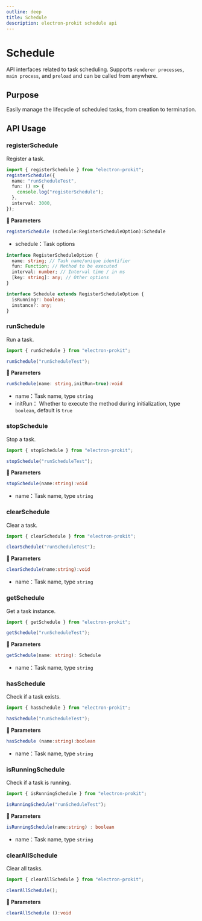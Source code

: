 ```yaml
---
outline: deep
title: Schedule
description: electron-prokit schedule api
---
```


# Schedule

API interfaces related to task scheduling. Supports `renderer processes`, `main process`, and `preload` and can be called from anywhere.

## Purpose

Easily manage the lifecycle of scheduled tasks, from creation to termination.

## API Usage

### registerSchedule

Register a task.

```ts
import { registerSchedule } from "electron-prokit";
registerSchedule({
  name: "runScheduleTest",
  fun: () => {
    console.log("registerSchedule");
  },
  interval: 3000,
});
```

**:speech_balloon: Parameters**

```ts
registerSchedule (schedule:RegisterScheduleOption):Schedule
```
- schedule：Task options

```ts
interface RegisterScheduleOption {
  name: string; // Task name/unique identifier
  fun: Function; // Method to be executed
  interval: number; // Interval time / in ms
  [key: string]: any; // Other options
}

interface Schedule extends RegisterScheduleOption {
  isRunning?: boolean;
  instance?: any;
}
```

### runSchedule

Run a task.

```ts
import { runSchedule } from "electron-prokit";

runSchedule("runScheduleTest");
```

**:speech_balloon: Parameters**

```ts
runSchedule(name: string,initRun=true):void
```

- name：Task name, type `string`
- initRun： Whether to execute the method during initialization, type `boolean`, default is `true`

### stopSchedule

Stop a task.

```ts
import { stopSchedule } from "electron-prokit";

stopSchedule("runScheduleTest");
```

**:speech_balloon: Parameters**


```ts
stopSchedule(name:string):void
```

- name：Task name, type `string`


### clearSchedule

Clear a task.

```ts
import { clearSchedule } from "electron-prokit";

clearSchedule("runScheduleTest");
```

**:speech_balloon: Parameters**

```ts
clearSchedule(name:string):void
```

- name：Task name, type `string`


### getSchedule

Get a task instance.

```ts
import { getSchedule } from "electron-prokit";

getSchedule("runScheduleTest");
```

**:speech_balloon: Parameters**

```ts
getSchedule(name: string): Schedule
```

- name：Task name, type `string`

### hasSchedule

Check if a task exists.

```ts
import { hasSchedule } from "electron-prokit";

hasSchedule("runScheduleTest");
```

**:speech_balloon: Parameters**

```ts
hasSchedule (name:string):boolean
```

- name：Task name, type `string`

### isRunningSchedule

Check if a task is running.

```ts
import { isRunningSchedule } from "electron-prokit";

isRunningSchedule("runScheduleTest");
```

**:speech_balloon: Parameters**

```ts
isRunningSchedule(name:string) : boolean
```

- name：Task name, type `string`

### clearAllSchedule

Clear all tasks.

```ts
import { clearAllSchedule } from "electron-prokit";

clearAllSchedule();
```

**:speech_balloon: Parameters**

```ts
clearAllSchedule ():void
```

